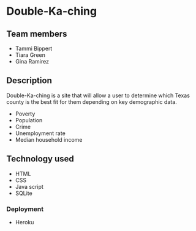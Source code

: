 # Double-Ka-ching
## Team members
- Tammi Bippert
- Tiara Green
- Gina Ramirez

## Description
Double-Ka-ching is a site that will allow a user to determine which Texas county is the best fit for them depending on key demographic data.
 - Poverty
 - Population
 - Crime
 - Unemployment rate
 - Median household income
 
 ## Technology used

 - HTML
 - CSS
 - Java script
 - SQLite
 
 ### Deployment
 - Heroku
